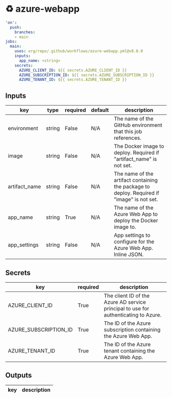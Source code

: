 # ♻ azure-webapp

```yaml
'on':
  push:
    branches:
    - main
jobs:
  main:
    uses: org/repo/.github/workflows/azure-webapp.yml@v8.8.0
    inputs:
      app_name: <string>
    secrets:
      AZURE_CLIENT_ID: ${{ secrets.AZURE_CLIENT_ID }}
      AZURE_SUBSCRIPTION_ID: ${{ secrets.AZURE_SUBSCRIPTION_ID }}
      AZURE_TENANT_ID: ${{ secrets.AZURE_TENANT_ID }}

```

## Inputs

key | type | required | default | description
--- | --- | --- | --- | ---
environment | string | False | N/A | The name of the GitHub environment that this job references.
image | string | False | N/A | The Docker image to deploy. Required if "artifact_name" is not set.
artifact_name | string | False | N/A | The name of the artifact containing the package to deploy. Required if "image" is not set.
app_name | string | True | N/A | The name of the Azure Web App to deploy the Docker image to.
app_settings | string | False | N/A | App settings to configure for the Azure Web App. Inline JSON.

## Secrets

key | required | description
--- | --- | ---
AZURE_CLIENT_ID | True | The client ID of the Azure AD service principal to use for authenticating to Azure.
AZURE_SUBSCRIPTION_ID | True | The ID of the Azure subscription containing the Azure Web App.
AZURE_TENANT_ID | True | The ID of the Azure tenant containing the Azure Web App.

## Outputs

key | description
--- | ---